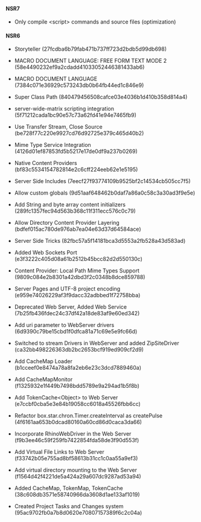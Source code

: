 #### NSR7

* Only compile \<script\> commands and source files (optimization)

#### NSR6

* Storyteller (27fcdba6b79fab471b737ff723d2bdb5d99db698)

* MACRO DOCUMENT LANGUAGE: FREE FORM TEXT MODE 2 (58e4490232ef9a2cdadd41033052446381433ab6)

* MACRO DOCUMENT LANGUAGE (7384c071e36929c573243db0b64fb44ed1c846e9)

* Super Class Path (840479456508cafce03e4036b1d410b358d814a4)

* server-wide-matrix scripting integration (5f71212cada1bc90e57c73a62fd41e94e7465fb9)

* Use Transfer Stream, Close Source (be728f77c220e9927cd76d92725e379c465d40b2)

* Mime Type Service Integration (4126d01ef87853fd5b5217e17de0df9a237b0269)

* Native Content Providers (bf83c5534154782814e2c6cff224eeb62e1e5195)

* Server Side Includes (7eecf27f93774109b9525bf2c14534cb505cc7f5)

* Allow custom globals (9d51aaf648462b0daf7a86a0c58c3a30ad3f9e5e)

* Add String and byte array content initializers (289fc1357fec94d563b368c11f311ecc576c0c79)

* Allow Directory Content Provider Layering (bdfef015ac780de976ab7ea04e63d37d64584ace)

* Server Side Tricks (82fbc57a5f14181bca3d5553a2fb528a43d583ad)

* Added Web Sockets Port (e3f3222c405d08a61b2512b45bcc82d2d550130c)

* Content Provider: Local Path Mime Types Support (9809c084e2b8301a42dbd3f2c0348b8dce859788)

* Server Pages and UTF-8 project encoding (e959e74026229af3f9dacc32adbbed1f72758bba)

* Deprecated Web Server, Added Web Service (7b25fb436fdec24c37df42a18de83af9e60ed342)

* Add uri parameter to WebServer drivers (6d9390c79be15cbd1f0dfca81a71c69e5e9fc66d)

* Switched to stream Drivers in WebServer and added ZipSiteDriver (ca32bb498226363db2bc2653bcf919ed909cf2d9)

* Add CacheMap Loader (b1cceef0e8474a78a8fa2eb6e23c3dcd7889460a)

* Add CacheMapMonitor (f1325932e1f449b7498bdd5789e9a294ad1b5f8b)

* Add TokenCache\<Object\> to Web Server (e7ccbf0cba5e3e84b19058cc6018a45526fbb6cc)

* Refactor box.star.chron.Timer.createInterval as createPulse (4f6161aa653b0dcad80160a60cd86d0caca3da66)

* Incorporate RhinoWebDriver in the Web Server (f9b3ee46c59f259fb7422854fda58de3f90d553f)

* Add Virtual File Links to Web Server (f33742b05e755ad8bf58613b31cc1c0aa55a9ef3)

* Add virtual directory mounting to the Web Server
(f1564d42f4221de5a424a29a607dc9287ad53a94)

* Added CacheMap, TokenMap, TokenCache (38c608db3571e58740966da3608d1ae133af1019)

* Created Project Tasks and Changes system (95ac9702fb0a7b8d0620e70807157389f6c2c04a)